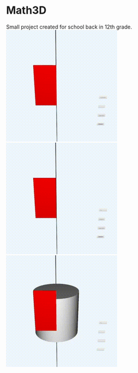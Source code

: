 # Math3D
Small project created for school back in 12th grade.  
![startScreen](assets/basic.gif)
![route to sciencePark](assets/cyl.gif)
![compare to real Router](assets/cyl_2.gif)
